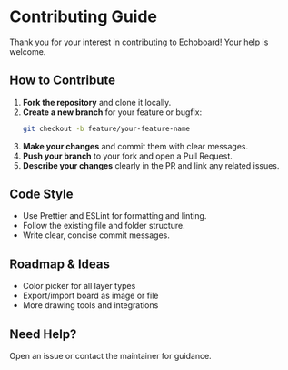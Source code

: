 # Contributing Guide

Thank you for your interest in contributing to Echoboard! Your help is welcome.

## How to Contribute

1. **Fork the repository** and clone it locally.
2. **Create a new branch** for your feature or bugfix:
   ```bash
   git checkout -b feature/your-feature-name
   ```
3. **Make your changes** and commit them with clear messages.
4. **Push your branch** to your fork and open a Pull Request.
5. **Describe your changes** clearly in the PR and link any related issues.

## Code Style
- Use Prettier and ESLint for formatting and linting.
- Follow the existing file and folder structure.
- Write clear, concise commit messages.

## Roadmap & Ideas
- Color picker for all layer types
- Export/import board as image or file
- More drawing tools and integrations

## Need Help?
Open an issue or contact the maintainer for guidance.

